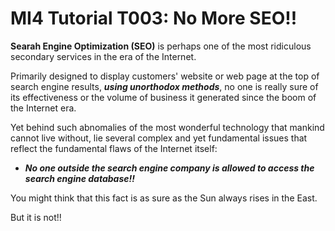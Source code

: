 # MI4 Tutorial T003: No More SEO!!

__Searah Engine Optimization (SEO)__ is perhaps one of the most ridiculous secondary services in the era of the Internet.

Primarily designed to display customers' website or web page at the top of search engine results, ___using unorthodox methods___, no one is really sure of its effectiveness or the volume of business it generated since the boom of the Internet era.

Yet behind such abnomalies of the most wonderful technology that mankind cannot live without, lie several complex and yet fundamental issues that reflect the fundamental flaws of the Internet itself:

- ___No one outside the search engine company is allowed to access the search engine database!!___

You might think that this fact is as sure as the Sun always rises in the East.

But it is not!!
